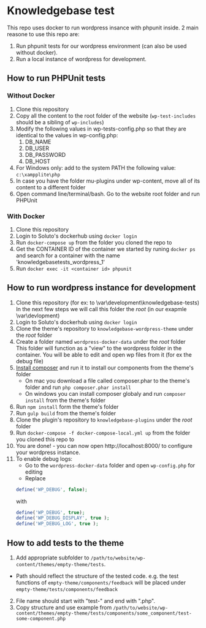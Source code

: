 # Knowledgebase test
This repo uses docker to run wordpress insance with phpunit inside.
2 main reasone to use this repo are:
1. Run phpunit tests for our wordpress environment (can also be used without docker).
2. Run a local instance of wordpress for development.
## How to run PHPUnit tests
### Without Docker

1. Clone this repository
2. Copy all the content to the root folder of the website (`wp-test-includes` should be a sibling of `wp-includes`)
3. Modify the following values in wp-tests-config.php so that they are identical to the values in wp-config.php:
    1. DB_NAME
    2. DB_USER
    3. DB_PASSWORD
    4. DB_HOST
4. For Windows only: add to the system PATH the following value: `c:\xampplite\php`
5. In case you have the folder mu-plugins under wp-content, move all of its content to a different folder
5. Open command line/terminal/bash. Go to the website root folder and run PHPUnit

### With Docker
1. Clone this repository
2. Login to Soluto's dockerhub using `docker login`
3. Run `docker-compose up` from the folder you cloned the repo to
4. Get the CONTAINER ID of the container we started by runing `docker ps` and search for a container with the name 'knowledgebasetests_wordpress_1'
5. Run `docker exec -it <container id> phpunit`

## How to run wordpress instance for development
1. Clone this repository (for ex: to \var\development\knowledgebase-tests)  
In the next few steps we will call this folder the _root_ (in our exapmle \var\devlopment)
2. Login to Soluto's dockerhub using `docker login`
3. Clone the theme's repository to `knowledgebase-wordpress-theme` under the _root_ folder
4. Create a folder named `wordpress-docker-data` under the _root_ folder  
This folder will function as a "view" to the wordpress folder in the container. You will be able to edit and open wp files from it (for ex the debug file)
5. [Install composer](https://getcomposer.org/download/) and run it to install our components from the theme's folder
    * On mac you download a file called composer.phar to the theme's folder and run `php composer.phar install`
    * On windows you can install composer globaly and run `composer install` from the theme's folder
6. Run `npm install` form the theme's folder
7. Run `gulp build` from the theme's folder
8. Clone the plugin's repository to `knowledgebase-plugins` under the _root_ folder
9. Run `docker-compose -f docker-compose-local.yml up` from the folder you cloned this repo to
10. You are done! - you can now open http://localhost:8000/ to configure your wordpress instance.
11. To enable debug logs:
    * Go to the `wordpress-docker-data` folder and open `wp-config.php` for editing
    * Replace 
    ```php
    define('WP_DEBUG', false);
    ``` 
    with   
      ```php
      define('WP_DEBUG', true);
      define('WP_DEBUG_DISPLAY', true );  
      define('WP_DEBUG_LOG', true );
      ```


## How to add tests to the theme

1. Add appropriate subfolder to `/path/to/website/wp-content/themes/empty-theme/tests`. 
  * Path should reflect the structure of the tested code. e.g. the test functions of `empty-theme/components/feedback` will be placed under `empty-theme/tests/components/feedback`
2. File name should start with "test-" and end with ".php".
3. Copy structure and use example from `/path/to/website/wp-content/themes/empty-theme/tests/components/some_component/test-some-component.php`